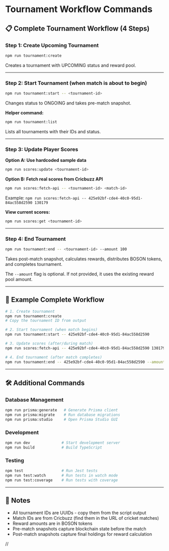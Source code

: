 # Tournament Workflow Commands

## 📋 Complete Tournament Workflow (4 Steps)

### Step 1: Create Upcoming Tournament
```bash
npm run tournament:create
```
Creates a tournament with UPCOMING status and reward pool.

---

### Step 2: Start Tournament (when match is about to begin)
```bash
npm run tournament:start -- <tournament-id>
```
Changes status to ONGOING and takes pre-match snapshot.

**Helper command:**
```bash
npm run tournament:list
```
Lists all tournaments with their IDs and status.

---

### Step 3: Update Player Scores

**Option A: Use hardcoded sample data**
```bash
npm run scores:update <tournament-id>
```

**Option B: Fetch real scores from Cricbuzz API**
```bash
npm run scores:fetch-api -- <tournament-id> <match-id>
```
Example: `npm run scores:fetch-api -- 425e92bf-cde4-40c0-95d1-84ac558d2590 130179`

**View current scores:**
```bash
npm run scores:get <tournament-id>
```

---

### Step 4: End Tournament
```bash
npm run tournament:end -- <tournament-id> --amount 100
```
Takes post-match snapshot, calculates rewards, distributes BOSON tokens, and completes tournament.

The `--amount` flag is optional. If not provided, it uses the existing reward pool amount.

---

## 🎯 Example Complete Workflow

```bash
# 1. Create tournament
npm run tournament:create
# Copy the tournament ID from output

# 2. Start tournament (when match begins)
npm run tournament:start -- 425e92bf-cde4-40c0-95d1-84ac558d2590

# 3. Update scores (after/during match)
npm run scores:fetch-api -- 425e92bf-cde4-40c0-95d1-84ac558d2590 130179

# 4. End tournament (after match completes)
npm run tournament:end -- 425e92bf-cde4-40c0-95d1-84ac558d2590 --amount 100
```

---

## 🛠️ Additional Commands

### Database Management
```bash
npm run prisma:generate   # Generate Prisma client
npm run prisma:migrate    # Run database migrations
npm run prisma:studio     # Open Prisma Studio GUI
```

### Development
```bash
npm run dev              # Start development server
npm run build            # Build TypeScript
```

### Testing
```bash
npm test                 # Run Jest tests
npm run test:watch       # Run tests in watch mode
npm run test:coverage    # Run tests with coverage
```

---

## 📝 Notes

- All tournament IDs are UUIDs - copy them from the script output
- Match IDs are from Cricbuzz (find them in the URL of cricket matches)
- Reward amounts are in BOSON tokens
- Pre-match snapshots capture blockchain state before the match
- Post-match snapshots capture final holdings for reward calculation



//
